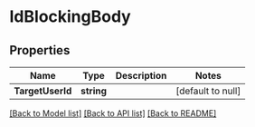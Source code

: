 # IdBlockingBody

## Properties
Name | Type | Description | Notes
------------ | ------------- | ------------- | -------------
**TargetUserId** | **string** |  | [default to null]

[[Back to Model list]](../README.md#documentation-for-models) [[Back to API list]](../README.md#documentation-for-api-endpoints) [[Back to README]](../README.md)

